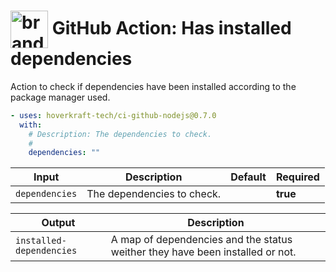 <!-- start title -->

# <img src=".github/ghadocs/branding.svg" width="60px" align="center" alt="branding<icon:settings color:gray-dark>" /> GitHub Action: Has installed dependencies

<!-- end title -->
<!-- start description -->

Action to check if dependencies have been installed according to the package manager used.

<!-- end description -->
<!-- start contents -->
<!-- end contents -->
<!-- start usage -->

```yaml
- uses: hoverkraft-tech/ci-github-nodejs@0.7.0
  with:
    # Description: The dependencies to check.
    #
    dependencies: ""
```

<!-- end usage -->
<!-- start inputs -->

| **Input**                 | **Description**            | **Default** | **Required** |
| ------------------------- | -------------------------- | ----------- | ------------ |
| <code>dependencies</code> | The dependencies to check. |             | **true**     |

<!-- end inputs -->
<!-- start outputs -->

| **Output**                          | **Description**                                                               |
| ----------------------------------- | ----------------------------------------------------------------------------- |
| <code>installed-dependencies</code> | A map of dependencies and the status weither they have been installed or not. |

<!-- end outputs -->
<!-- start [.github/ghadocs/examples/] -->
<!-- end [.github/ghadocs/examples/] -->
